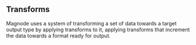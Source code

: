 ## Transforms

Magnode uses a system of transforming a set of data towards a target output type by applying transforms to it, applying transforms that increment the data towards a format ready for output.

